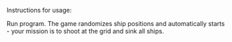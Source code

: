 Instructions for usage:

Run program. The game randomizes ship positions and automatically starts - your mission is to shoot at the grid and sink all ships.